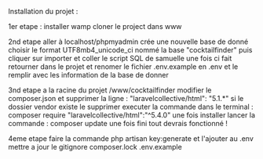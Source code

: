Installation du projet :

1er etape :
installer wamp
cloner le project dans www

2nd etape
aller à localhost/phpmyadmin
crée une nouvelle base de donné
choisir le format UTF8mb4_unicode_ci
nommé la base "cocktailfinder"
puis cliquer sur importer et coller le script SQL de samuelle
une fois ci fait retourner dans le projet et renomer le fichier .env.example en .env 
et le remplir avec les information de la base de donner 

3nd etape
a la racine du projet /www/cocktailfinder
modifier le composer.json et supprimer la ligne : "laravelcollective/html": "5.1.*"
si le dossier vendor existe le supprimer
executer la commande dans le terminal : composer require "laravelcollective/html":"^5.4.0"
une fois installer lancer la commande : composer update
une fois fini tout devrais fonctionné ! 

4eme etape
faire la commande php artisan key:generate et l'ajouter au .env
mettre a jour le gitignore 
composer.lock
.env.example